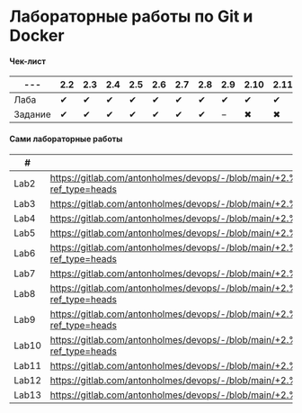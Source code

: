 # Лабораторные работы по Git и Docker

#### Чек-лист
| --- | 2.2 | 2.3 | 2.4 | 2.5 | 2.6 | 2.7 | 2.8 | 2.9 | 2.10 | 2.11 | 2.12 | 2.13 |
| --- | --- | --- | --- | --- | --- | --- | --- | --- | ---- | ---- | ---- | ---- |
| Лаба | ✔ | ✔ | ✔ | ✔ | ✔ | ✔ | ✔ | ✔ | ✔ | ✔ | ✔ | ✖ |
| Задание | ✔ | ✔ | ✔ | ✔ | ✔ | ✔ | ✔ | − | ✖ | ✖ | ✖ | ✖ |

#### Сами лабораторные работы
| # | Ссылка |
| - | ------ |
| Lab2 | https://gitlab.com/antonholmes/devops/-/blob/main/+2.%20Git.%20Docker/!Lab%202.%20Основные%20команды%20работы%20с%20CLI%20docker.md?ref_type=heads |
| Lab3 | https://gitlab.com/antonholmes/devops/-/blob/main/+2.%20Git.%20Docker/!Lab%203.%20Network,%20Registry,%20Portainer.md?ref_type=heads |
| Lab4 | https://gitlab.com/antonholmes/devops/-/blob/main/+2.%20Git.%20Docker/!Lab%204.%20Dockerfile.md?ref_type=heads |
| Lab5 | https://gitlab.com/antonholmes/devops/-/blob/main/+2.%20Git.%20Docker/!Lab%205.%20Volume.md?ref_type=heads |
| Lab6 | https://gitlab.com/antonholmes/devops/-/blob/main/+2.%20Git.%20Docker/!Lab%206.%20YAML,%20Введение%20в%20docker-compose.md?ref_type=heads |
| Lab7 | https://gitlab.com/antonholmes/devops/-/blob/main/+2.%20Git.%20Docker/!Lab%207.%20Уменьшение%20образа.md?ref_type=heads |
| Lab8 | https://gitlab.com/antonholmes/devops/-/blob/main/+2.%20Git.%20Docker/++Lab%2008.%20Продвинутое%20использование%20СLI%20docker.md?ref_type=heads |
| Lab9 | https://gitlab.com/antonholmes/devops/-/blob/main/+2.%20Git.%20Docker/+-Lab%209.%20Резервное%20копирование%20в%20docker.md?ref_type=heads |
| Lab10 | https://gitlab.com/antonholmes/devops/-/blob/main/+2.%20Git.%20Docker/+-Lab%2010.%20Tools%20docker.%20Security.%20Практика.md?ref_type=heads |
| Lab11 | https://gitlab.com/antonholmes/devops/-/blob/main/+2.%20Git.%20Docker/++Lab%2011.%20Docker%20swarm.md?ref_type=heads |
| Lab12 | https://gitlab.com/antonholmes/devops/-/blob/main/+2.%20Git.%20Docker/++Lab%2012.%20Управление%20swarm.md?ref_type=heads |
| Lab13 | https://gitlab.com/antonholmes/devops/-/blob/main/+2.%20Git.%20Docker/++Lab%2013.%20Docker%20swarm%20admin%20cluster.md?ref_type=heads |
